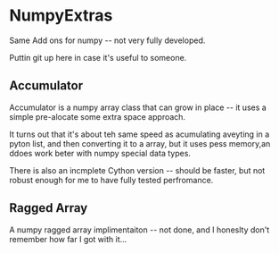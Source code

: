 NumpyExtras
===========

Same Add ons for numpy -- not very fully developed.

Puttin git up here in case it's useful to someone.

Accumulator
-----------

Accumulator is a numpy array class that can grow in place -- it uses a simple pre-alocate some extra space approach.

It turns out that it's about teh same speed as acumulating aveyting in a pyton list, and then converting it to a array, but it uses pess memory,an ddoes work beter with numpy special data types.

There is also an incmplete Cython version -- should be faster, but not robust enough for me to have fully tested perfromance.

Ragged Array
------------

A numpy ragged array implimentaiton -- not done, and I honeslty don't remember how far I got with it...


